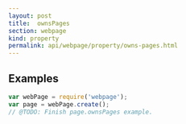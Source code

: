 ```yaml
---
layout: post
title:  ownsPages
section: webpage
kind: property
permalink: api/webpage/property/owns-pages.html
---
```


## Examples

```javascript
var webPage = require('webpage');
var page = webPage.create();
// @TODO: Finish page.ownsPages example.
```








